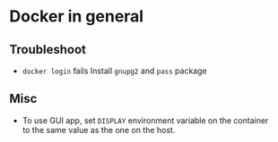 # Docker in general

## Troubleshoot
- `docker login` fails
  Install `gnupg2` and `pass` package

## Misc
- To use GUI app, set `DISPLAY` environment variable on the container  
  to the same value as the one on the host.
